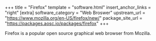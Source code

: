 +++
title = "Firefox"
template = "software.html"
insert_anchor_links = "right"
[extra]
software_category = "Web Broswer"
upstream_url = "https://www.mozilla.org/en-US/firefox/new/"
package_site_url = "https://packages.aosc.io/packages/firefox"
+++

Firefox is a popular open source graphical web browser from Mozilla. 
